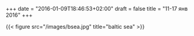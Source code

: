 +++
date = "2016-01-09T18:46:53+02:00"
draft = false
title = "11-17 янв 2016"
+++

{{< figure src="/images/bsea.jpg" title="baltic sea" >}}

<!--more-->